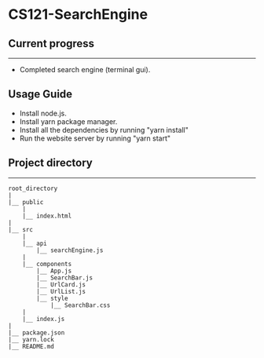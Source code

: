 # CS121-SearchEngine

## Current progress
---
- Completed search engine (terminal gui).

## Usage Guide

- Install node.js.
- Install yarn package manager.
- Install all the dependencies by running "yarn install"
- Run the website server by running "yarn start"

## Project directory
---
```
root_directory
|
|__ public
    |
    |__ index.html
|
|__ src
    |
    |__ api
        |__ searchEngine.js
    |
    |__ components
        |__ App.js
        |__ SearchBar.js
        |__ UrlCard.js
        |__ UrlList.js
        |__ style
            |__ SearchBar.css
    |
    |__ index.js
|
|__ package.json
|__ yarn.lock
|__ README.md
```